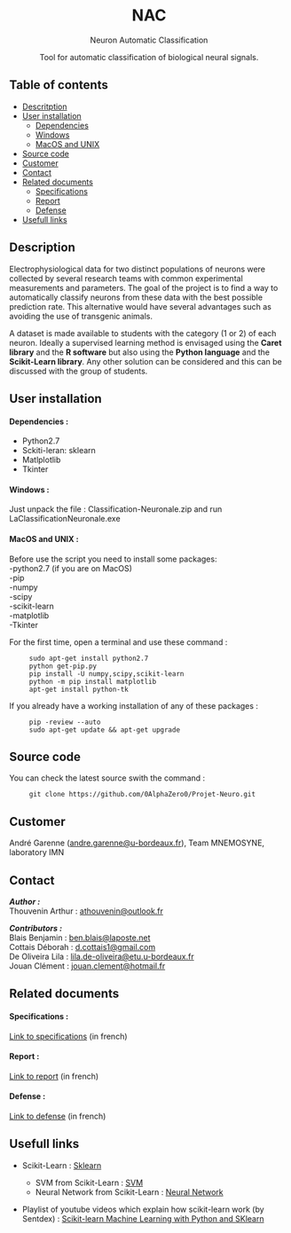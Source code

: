 <h1 align="center">NAC</h1>
<p align="center">Neuron Automatic Classification</p>
<p align="center">Tool for automatic classification of biological neural signals.</p>

## Table of contents

- [Descritption](#description)
- [User installation](#user-installation)
  - [Dependencies](#dependencies)
  - [Windows](#windows)
  - [MacOS and UNIX](#macos-unix)
- [Source code](#source-code)
- [Customer](#customer)
- [Contact](#contact)
- [Related documents](#related-docs)
  - [Specifications](#specifications)
  - [Report](#specification)
  - [Defense](#defense)
- [Usefull links](#usefull-links)

<a name="description"></a>
## Description 

Electrophysiological data for two distinct populations of neurons were collected by several research teams with common experimental measurements and parameters. The goal of the project is to find a way to automatically classify neurons from these data with the best possible prediction rate. This alternative would have several advantages such as avoiding the use of transgenic animals.

A dataset is made available to students with the category (1 or 2) of each neuron. Ideally a supervised learning method is envisaged using the **Caret library** and the **R software** but also using the **Python language** and the **Scikit-Learn library**. Any other solution can be considered and this can be discussed with the group of students.

<a name="user-installation"></a>
## User installation 

<a name="dependencies"></a>
#### Dependencies : 
- Python2.7
- Sckiti-leran: sklearn
- Matlplotlib
- Tkinter

<a name="windows"></a>
#### Windows :
Just unpack the file : Classification-Neuronale.zip 
and run LaClassificationNeuronale.exe

<a name="macos-unix"></a>
#### MacOS and UNIX :
Before use the script you need to install some packages:  
  -python2.7 (if you are on MacOS)  
  -pip  
  -numpy  
  -scipy  
  -scikit-learn  
  -matplotlib  
  -Tkinter  

For the first time, open a terminal and use these command :
<pre><code>     sudo apt-get install python2.7
     python get-pip.py
     pip install -U numpy,scipy,scikit-learn
     python -m pip install matplotlib
     apt-get install python-tk</code></pre>

If you already have a working installation of any of these packages :
  <pre><code>     pip -review --auto
     sudo apt-get update && apt-get upgrade</code></pre>

<a name="source-code"></a>
## Source code 
You can check the latest source swith the command :
<pre><code>     git clone https://github.com/0AlphaZero0/Projet-Neuro.git</code></pre>

<a name="customer"></a>
## Customer 
André Garenne (andre.garenne@u-bordeaux.fr), Team MNEMOSYNE, laboratory IMN

<a name="contact"></a>
## Contact

***Author :***  
  Thouvenin Arthur : athouvenin@outlook.fr

***Contributors :***  
  Blais Benjamin : ben.blais@laposte.net  
  Cottais Déborah : d.cottais1@gmail.com  
  De Oliveira Lila : lila.de-oliveira@etu.u-bordeaux.fr  
  Jouan Clément : jouan.clement@hotmail.fr  

<a name="related-docs"></a>
## Related documents

<a name="specifications"></a>
#### Specifications : 
[Link to specifications](https://github.com/0AlphaZero0/NAC-Neuron-Automatic-Classification/blob/master/Specifications.pdf "Link to the document") 
(in french)

<a name="report"></a>
#### Report : 
[Link to report](https://drive.google.com/open?id=18B4_uuUy6er4mA6klom4j2o6S3sJ_avP "Link to the document")
(in french)

<a name="defense"></a>
#### Defense : 
[Link to defense](https://drive.google.com/open?id=1y15v8rmb-nSddkTqOnmX7ppa-vZr1tq2 "Link to the document")
(in french)

<a name="usefull-links"></a>
## Usefull links

- Scikit-Learn : [Sklearn](http://scikit-learn.org/stable/index.html# "Link to Scikit-Learn website")
  - SVM from Scikit-Learn : [SVM](http://scikit-learn.org/stable/modules/svm.html "Link to SVM documentation from Sklearn")
  - Neural Network from Scikit-Learn : [Neural Network](http://scikit-learn.org/stable/modules/neural_networks_supervised.html "Link to Neural Network documentation from Sklearn")
  
- Playlist of youtube videos which explain how scikit-learn work (by Sentdex) : [Scikit-learn Machine Learning with Python and SKlearn](https://www.youtube.com/watch?v=URTZ2jKCgBc&list=PLQVvvaa0QuDd0flgGphKCej-9jp-QdzZ3 "Scikit-learn Machine Learning with Python and SKlearn")

